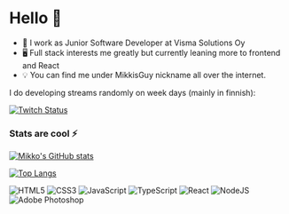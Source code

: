 # Hello 👋

- 🎯 I work as Junior Software Developer at Visma Solutions Oy
- 🖥️ Full stack interests me greatly but currently leaning more to frontend and React
- 💡 You can find me under MikkisGuy nickname all over the internet.

I do developing streams randomly on week days (mainly in finnish):

[![Twitch Status](https://img.shields.io/twitch/status/mikkisguy?style=social)](https://www.twitch.tv/mikkisguy)

### Stats are cool ⚡

[![Mikko's GitHub stats](https://github-readme-stats.vercel.app/api?username=mikkisguy&show_icons=true&theme=dark)](https://github.com/anuraghazra/github-readme-stats)

[![Top Langs](https://github-readme-stats.vercel.app/api/top-langs/?username=mikkisguy&layout=compact&theme=dark)](https://github.com/anuraghazra/github-readme-stats)

<img alt="HTML5" src="https://img.shields.io/badge/html5%20-%23E34F26.svg?&style=for-the-badge&logo=html5&logoColor=white"/> <img alt="CSS3" src="https://img.shields.io/badge/css3%20-%231572B6.svg?&style=for-the-badge&logo=css3&logoColor=white"/> <img alt="JavaScript" src="https://img.shields.io/badge/javascript%20-%23323330.svg?&style=for-the-badge&logo=javascript&logoColor=%23F7DF1E"/> <img alt="TypeScript" src="https://img.shields.io/badge/typescript%20-%23007ACC.svg?&style=for-the-badge&logo=typescript&logoColor=white"/> <img alt="React" src="https://img.shields.io/badge/react%20-%2320232a.svg?&style=for-the-badge&logo=react&logoColor=%2361DAFB"/> <img alt="NodeJS" src="https://img.shields.io/badge/node.js%20-%2343853D.svg?&style=for-the-badge&logo=node.js&logoColor=white"/> <img alt="Adobe Photoshop" src="https://img.shields.io/badge/adobe%20photoshop%20-%2331A8FF.svg?&style=for-the-badge&logo=adobe%20photoshop&logoColor=white"/>
